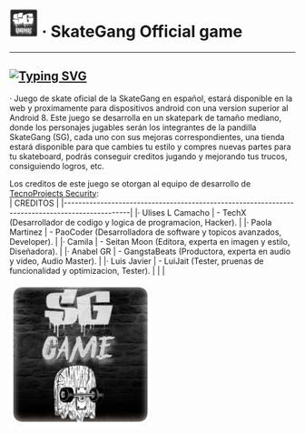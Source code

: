 # <img src="https://github.com/Mr-TechX/SkateGang-Game/blob/Main/img/bn2.png?raw=true" width="50px"> · SkateGang Official game
-----
[![Typing SVG](https://readme-typing-svg.herokuapp.com?color=%23CDCDCD&size=25&lines=SkateGang+%7C+Game;Code+%7C+Project)](https://git.io/typing-svg) <br>
-----
· Juego de skate oficial de la SkateGang en español, estará disponible en la web y proximamente para dispositivos android con una version superior al Android 8.
Este juego se desarrolla en un skatepark de tamaño mediano, donde los personajes jugables serán los integrantes de la pandilla SkateGang (SG), cada uno con sus
mejoras correspondientes, una tienda estará disponible para que cambies tu estilo y compres nuevas partes para tu skateboard, podrás conseguir creditos jugando
y mejorando tus trucos, consiguiendo logros, etc.

Los creditos de este juego se otorgan al equipo de desarrollo de [TecnoProjects Security](https://web.tecnoprojects.repl.co): </br>
| CREDITOS                                                                                       |
|------------------------------------------------------------------------------------------------|
|· Ulises L Camacho  | - TechX (Desarrollador de codigo y logica de programacion, Hacker).       |
|· Paola Martinez    | - PaoCoder (Desarrolladora de software y topicos avanzados, Developer).   |
|· Camila            | - Seitan Moon (Editora, experta en imagen y estilo, Diseñadora).          |
|· Anabel GR         | - GangstaBeats (Productora, experta en audio y video, Audio Master).      |
|· Luis Javier       | - LuiJait (Tester, pruenas de funcionalidad y optimizacion, Tester).      |
|                                                                                                |

<img src="https://github.com/Mr-TechX/SkateGang-Game/blob/Main/img/banner.png?raw=true" width="250px">

